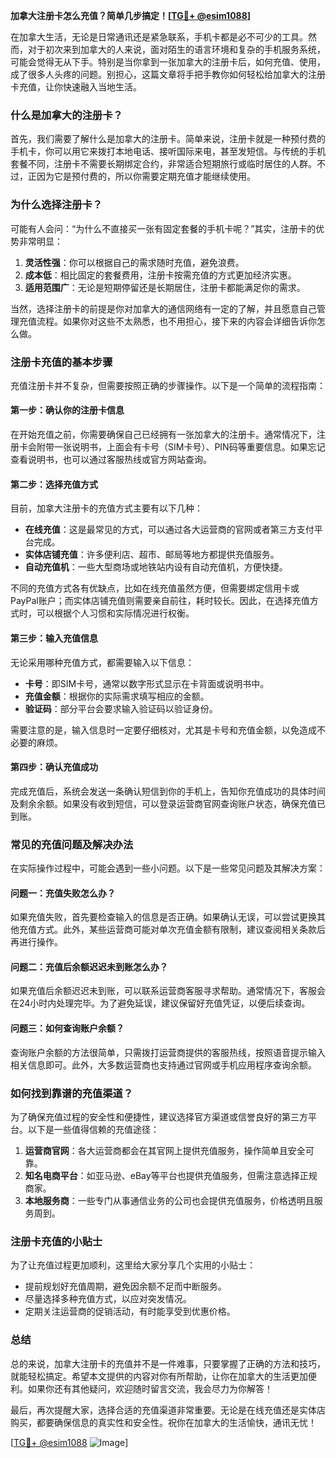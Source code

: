 **加拿大注册卡怎么充值？简单几步搞定！[[TG💪+ @esim1088](https://t.me/s/esim1088)]**

在加拿大生活，无论是日常通讯还是紧急联系，手机卡都是必不可少的工具。然而，对于初次来到加拿大的人来说，面对陌生的语言环境和复杂的手机服务系统，可能会觉得无从下手。特别是当你拿到一张加拿大的注册卡后，如何充值、使用，成了很多人头疼的问题。别担心，这篇文章将手把手教你如何轻松给加拿大的注册卡充值，让你快速融入当地生活。

### **什么是加拿大的注册卡？**

首先，我们需要了解什么是加拿大的注册卡。简单来说，注册卡就是一种预付费的手机卡，你可以用它来拨打本地电话、接听国际来电，甚至发短信。与传统的手机套餐不同，注册卡不需要长期绑定合约，非常适合短期旅行或临时居住的人群。不过，正因为它是预付费的，所以你需要定期充值才能继续使用。

### **为什么选择注册卡？**

可能有人会问：“为什么不直接买一张有固定套餐的手机卡呢？”其实，注册卡的优势非常明显：

1. **灵活性强**：你可以根据自己的需求随时充值，避免浪费。
2. **成本低**：相比固定的套餐费用，注册卡按需充值的方式更加经济实惠。
3. **适用范围广**：无论是短期停留还是长期居住，注册卡都能满足你的需求。

当然，选择注册卡的前提是你对加拿大的通信网络有一定的了解，并且愿意自己管理充值流程。如果你对这些不太熟悉，也不用担心，接下来的内容会详细告诉你怎么做。

### **注册卡充值的基本步骤**

充值注册卡并不复杂，但需要按照正确的步骤操作。以下是一个简单的流程指南：

#### **第一步：确认你的注册卡信息**
在开始充值之前，你需要确保自己已经拥有一张加拿大的注册卡。通常情况下，注册卡会附带一张说明书，上面会有卡号（SIM卡号）、PIN码等重要信息。如果忘记查看说明书，也可以通过客服热线或官方网站查询。

#### **第二步：选择充值方式**
目前，加拿大注册卡的充值方式主要有以下几种：
- **在线充值**：这是最常见的方式，可以通过各大运营商的官网或者第三方支付平台完成。
- **实体店铺充值**：许多便利店、超市、邮局等地方都提供充值服务。
- **自动充值机**：一些大型商场或地铁站内设有自动充值机，方便快捷。

不同的充值方式各有优缺点，比如在线充值虽然方便，但需要绑定信用卡或PayPal账户；而实体店铺充值则需要亲自前往，耗时较长。因此，在选择充值方式时，可以根据个人习惯和实际情况进行权衡。

#### **第三步：输入充值信息**
无论采用哪种充值方式，都需要输入以下信息：
- **卡号**：即SIM卡号，通常以数字形式显示在卡背面或说明书中。
- **充值金额**：根据你的实际需求填写相应的金额。
- **验证码**：部分平台会要求输入验证码以验证身份。

需要注意的是，输入信息时一定要仔细核对，尤其是卡号和充值金额，以免造成不必要的麻烦。

#### **第四步：确认充值成功**
完成充值后，系统会发送一条确认短信到你的手机上，告知你充值成功的具体时间及剩余余额。如果没有收到短信，可以登录运营商官网查询账户状态，确保充值已到账。

### **常见的充值问题及解决办法**

在实际操作过程中，可能会遇到一些小问题。以下是一些常见问题及其解决方案：

#### **问题一：充值失败怎么办？**
如果充值失败，首先要检查输入的信息是否正确。如果确认无误，可以尝试更换其他充值方式。此外，某些运营商可能对单次充值金额有限制，建议查阅相关条款后再进行操作。

#### **问题二：充值后余额迟迟未到账怎么办？**
如果充值后余额迟迟未到账，可以联系运营商客服寻求帮助。通常情况下，客服会在24小时内处理完毕。为了避免延误，建议保留好充值凭证，以便后续查询。

#### **问题三：如何查询账户余额？**
查询账户余额的方法很简单，只需拨打运营商提供的客服热线，按照语音提示输入相关信息即可。此外，大多数运营商也支持通过官网或手机应用程序查询余额。

### **如何找到靠谱的充值渠道？**

为了确保充值过程的安全性和便捷性，建议选择官方渠道或信誉良好的第三方平台。以下是一些值得信赖的充值途径：

1. **运营商官网**：各大运营商都会在其官网上提供充值服务，操作简单且安全可靠。
2. **知名电商平台**：如亚马逊、eBay等平台也提供充值服务，但需注意选择正规商家。
3. **本地服务商**：一些专门从事通信业务的公司也会提供充值服务，价格透明且服务周到。

### **注册卡充值的小贴士**

为了让充值过程更加顺利，这里给大家分享几个实用的小贴士：
- 提前规划好充值周期，避免因余额不足而中断服务。
- 尽量选择多种充值方式，以应对突发情况。
- 定期关注运营商的促销活动，有时能享受到优惠价格。

### **总结**

总的来说，加拿大注册卡的充值并不是一件难事，只要掌握了正确的方法和技巧，就能轻松搞定。希望本文提供的内容对你有所帮助，让你在加拿大的生活更加便利。如果你还有其他疑问，欢迎随时留言交流，我会尽力为你解答！

最后，再次提醒大家，选择合适的充值渠道非常重要。无论是在线充值还是实体店购买，都要确保信息的真实性和安全性。祝你在加拿大的生活愉快，通讯无忧！

[[TG💪+ @esim1088](https://t.me/s/esim1088) ![Image](https://i.postimg.cc/4NQfJmqS/Snipaste-2025-05-13-00-14-12.png)]